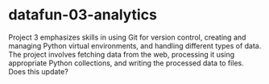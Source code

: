 # datafun-03-analytics
Project 3 emphasizes skills in using Git for version control, creating and managing Python virtual environments, and handling different types of data. The project involves fetching data from the web, processing it using appropriate Python collections, and writing the processed data to files. Does this update?
